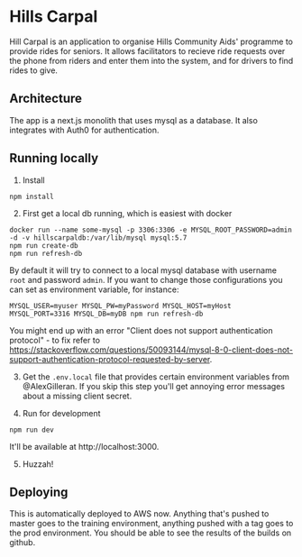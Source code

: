 # Hills Carpal
Hill Carpal is an application to organise Hills Community Aids' programme to provide rides for seniors. It allows facilitators to recieve ride requests over the phone from riders and enter them into the system, and for drivers to find rides to give.

## Architecture
The app is a next.js monolith that uses mysql as a database. It also integrates with Auth0 for authentication.

## Running locally
1. Install
```
npm install
```

2. First get a local db running, which is easiest with docker
```
docker run --name some-mysql -p 3306:3306 -e MYSQL_ROOT_PASSWORD=admin -d -v hillscarpaldb:/var/lib/mysql mysql:5.7
npm run create-db
npm run refresh-db
```

By default it will try to connect to a local mysql database with username `root` and password `admin`. If you want to change those configurations you can set as environment variable, for instance:

```
MYSQL_USER=myuser MYSQL_PW=myPassword MYSQL_HOST=myHost MYSQL_PORT=3316 MYSQL_DB=myDB npm run refresh-db
```

You might end up with an error "Client does not support authentication protocol" - to fix refer to https://stackoverflow.com/questions/50093144/mysql-8-0-client-does-not-support-authentication-protocol-requested-by-server.

3. Get the `.env.local` file that provides certain environment variables from @AlexGilleran. If you skip this step you'll get annoying error messages about a missing client secret.

4. Run for development
```
npm run dev
```

It'll be available at http://localhost:3000.

5. Huzzah!

## Deploying
This is automatically deployed to AWS now. Anything that's pushed to master goes to the training environment, anything pushed with a tag goes to the prod environment. You should be able to see the results of the builds on github.
